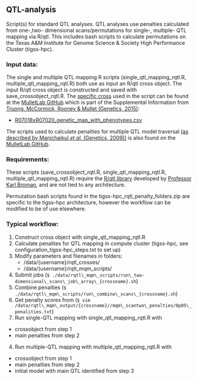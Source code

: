 ## QTL-analysis
Script(s) for standard QTL analyses. QTL analyses use penalties calculated from one-,two- dimensional scans/permutations for single-, multiple- QTL mapping via R/qtl. This includes bash scripts to calculate permutations on the Texas A&M Institute for Genome Science & Society High Performance Cluster (tigss-hpc). 

### Input data:
The single and multiple QTL mapping R scripts (single\_qtl\_mapping\_rqtl.R, multiple\_qtl\_mapping\_rqtl.R) both use as input an R/qtl cross object. The input R/qtl cross object is constructed and saved with save\_crossobject\_rqtl.R. The [specific cross](https://github.com/MulletLab/leafangle_supplement/blob/master/h2_and_qtl/R07018_x_R07020/R07018xR07020_genetic_map_with_phenotypes.csv) used in the script can be found at the [MulletLab GitHub](https://github.com/MulletLab/leafangle_supplement) which is part of the Supplemental Information from [Truong, McCormick, Rooney & Mullet (Genetics, 2015)](http://www.genetics.org/content/201/3/1229):
* [R07018xR07020_genetic_map_with_phenotypes.csv](https://github.com/MulletLab/leafangle_supplement/blob/master/h2_and_qtl/R07018_x_R07020/R07018xR07020_genetic_map_with_phenotypes.csv)

The scripts used to calculate penalties for multiple QTL model traversal [(as described by Manichaikul _et al._ (Genetics, 2009))](http://www.genetics.org/content/181/3/1077) is also found on the [MulletLab GitHub](https://github.com/MulletLab/leafangle_supplement).

### Requirements:
These scripts (save\_crossobject\_rqtl.R, single\_qtl\_mapping\_rqtl.R, multiple\_qtl\_mapping\_rqtl.R) require the [R/qtl library](http://rqtl.org/) developed by [Professor Karl Broman](http://kbroman.org/), and are not tied to any architecture.

Permutation bash scripts found in the tigss-hpc\_rqtl\_penalty\_folders.zip are specific to the tigss-hpc architecture, however the workflow can be modified to be of use elsewhere.

### Typical workflow:
1. Construct cross object with single\_qtl\_mapping\_rqtl.R
2. Calculate penalites for QTL mapping in compute cluster (tigss-hpc, see configuration\_tigss-hpc\_steps.txt to set up)
 1. Modify parameters and filenames in folders:
    * /data/{username}/rqtl\_crosses/
    * /data/{username}/rqtl\_mqm\_scripts/
 2. Submit jobs (`$ ./data/rqtl\_mqm\_scripts/run\_two-dimensional\_scans\_job\_array\_{crossname}.sh`)
 3. Combine penalties (`$ ./data/rqtl\_mqm\_scripts/run\_combine\_scans\_{crossname}.sh`)
 4. Get penalty scores from (`$ vim /data/rqtl\_mqm\_output/{crossname}//mqm\_scantwo\_penalties/0p05\_penalities.txt`)
3. Run single-QTL mapping with single\_qtl\_mapping\_rqtl.R with 
 * crossobject from step 1 
 * main penalties from step 2
4. Run multiple-QTL mapping with multiple\_qtl\_mapping\_rqtl.R with
 * crossobject from step 1 
 * main penalties from step 2
 * initial model with main QTL identified from step 3
 
